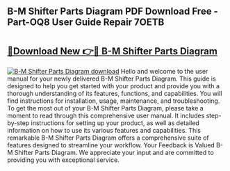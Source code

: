 ## B-M Shifter Parts Diagram PDF Download Free - Part-OQ8 User Guide Repair 7OETB

# <h2><a href="http://dfi10c.blite.top/?on=B-M+Shifter+Parts+Diagram">🔗Download New 👉🔴 B-M Shifter Parts Diagram</a></h2>

[![B-M Shifter Parts Diagram download](https://i.imgur.com/lujVjoI.png)](http://dfi10c.blite.top/?on=B-M+Shifter+Parts+Diagram)
Hello and welcome to the user manual for your newly delivered B-M Shifter Parts Diagram. This guide is designed to help you get started with your product and provide you with a thorough understanding of its features, functions, and capabilities. You will find instructions for installation, usage, maintenance, and troubleshooting. To get the most out of your B-M Shifter Parts Diagram, please take a moment to read through this comprehensive user manual. It includes step-by-step instructions for setting up your product, as well as detailed information on how to use its various features and capabilities. This remarkable B-M Shifter Parts Diagram offers a comprehensive suite of features designed to streamline your workflow. Your Feedback is Valued B-M Shifter Parts Diagram. We appreciate your input and are committed to providing you with exceptional service.
